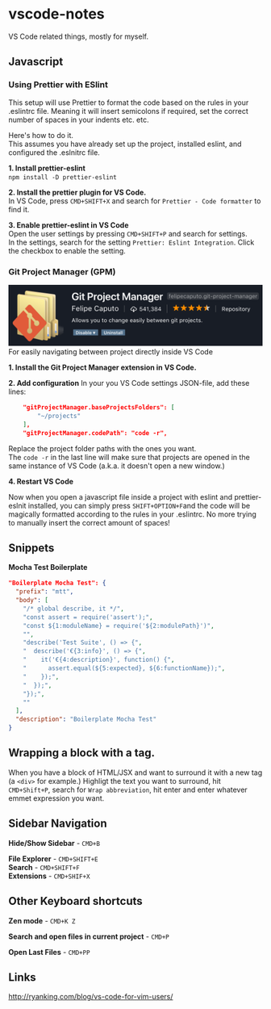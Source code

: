 # vscode-notes
VS Code related things, mostly for myself.

## Javascript

### Using Prettier with ESlint
This setup will use Prettier to format the code based on the rules in your .eslintrc file. Meaning it will insert semicolons if required, set the correct number of spaces in your indents etc. etc.

Here's how to do it.  
This assumes you have already set up the project, installed eslint, and configured the .eslnitrc file.

**1. Install prettier-eslint**  
`npm install -D prettier-eslint`

**2. Install the prettier plugin for VS Code.**  
In VS Code, press `CMD+SHIFT+X` and search for `Prettier - Code formatter` to find it.

**3. Enable prettier-eslint in VS Code**  
Open the user settings by pressing `CMD+SHIFT+P` and search for settings.  
In the settings, search for the setting `Prettier: Eslint Integration`. Click the checkbox to enable the setting.

### Git Project Manager (GPM)
![GPM](https://raw.githubusercontent.com/manskronkvist/vscode-notes/master/gpm.png)
For easily navigating between project directly inside VS Code   

**1. Install the Git Project Manager extension in VS Code.**  

**2. Add configuration** 
In your you VS Code settings JSON-file, add these lines:
```JSON
    "gitProjectManager.baseProjectsFolders": [
        "~/projects"
    ],
    "gitProjectManager.codePath": "code -r",
```
Replace the project folder paths with the ones you want.  
The `code -r` in the last line will make sure that projects are opened in the same instance of VS Code (a.k.a. it doesn't open a new window.)

**4. Restart VS Code**  

Now when you open a javascript file inside a project with eslint and prettier-eslnit installed, you can simply press
`SHIFT+OPTION+F`and the code will be magically formatted according to the rules in your .eslintrc. 
No more trying to manually insert the correct amount of spaces!

## Snippets

**Mocha Test Boilerplate**
```JSON
"Boilerplate Mocha Test": {
  "prefix": "mtt",
  "body": [
    "/* global describe, it */",
    "const assert = require('assert');",
    "const ${1:moduleName} = require('${2:modulePath}')",
    "",
    "describe('Test Suite', () => {",
    "  describe('€{3:info}', () => {",
    "    it('€{4:description}', function() {",
    "      assert.equal(${5:expected}, ${6:functionName});",
    "    });",
    "  });",
    "});",
    ""
  ],
  "description": "Boilerplate Mocha Test"
}
```

## Wrapping a block with a tag.
When you have a block of HTML/JSX and want to surround it with a new tag (a `<div>` for example.)
Highligt the text you want to surround, hit `CMD+Shift+P`, search for `Wrap abbreviation`, hit enter and enter whatever emmet expression you want. 

## Sidebar Navigation

**Hide/Show Sidebar** - `CMD+B`  

**File Explorer** - `CMD+SHIFT+E`  
**Search** - `CMD+SHIFT+F`  
**Extensions** - `CMD+SHIF+X`  

## Other Keyboard shortcuts

**Zen mode** - `CMD+K Z`

**Search and open files in current project** - `CMD+P`

**Open Last Files** - `CMD+PP`

## Links
http://ryanking.com/blog/vs-code-for-vim-users/


